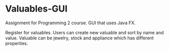 # Valuables-GUI

Assignment for Programming 2 course. GUI that uses Java FX.

Register for valuables. Users can create new valuable and sort by name and value. Valuable can be jewelry, stock and appliance which has different properties.
